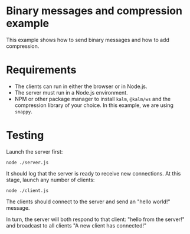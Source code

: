 # Binary messages and compression example

This example shows how to send binary messages and how to add compression.

# Requirements

- The clients can run in either the browser or in Node.js.
- The server must run in a Node.js environment.
- NPM or other package manager to install `kalm`, `@kalm/ws` and the compression library of your choice. In this example, we are using `snappy`.

# Testing

Launch the server first:

```
node ./server.js
```

It should log that the server is ready to receive new connections. At this stage, launch any number of clients:

```
node ./client.js
```

The clients should connect to the server and send an "hello world!" message.

In turn, the server will both respond to that client: "hello from the server!" and broadcast to all clients "A new client has connected!"
